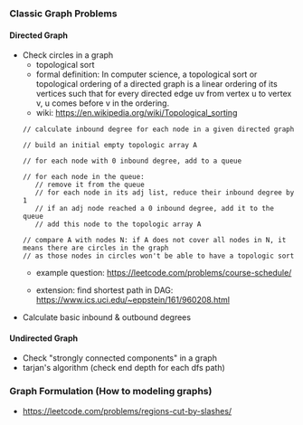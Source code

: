 ### Classic Graph Problems

#### Directed Graph

- Check circles in a graph
  - topological sort
  - formal definition: In computer science, a topological sort or topological ordering of a directed graph is a linear ordering of its vertices such that for every directed edge uv from vertex u to vertex v, u comes before v in the ordering.
  - wiki: https://en.wikipedia.org/wiki/Topological_sorting
  ```
  // calculate inbound degree for each node in a given directed graph

  // build an initial empty topologic array A

  // for each node with 0 inbound degree, add to a queue

  // for each node in the queue:
     // remove it from the queue
     // for each node in its adj list, reduce their inbound degree by 1
     // if an adj node reached a 0 inbound degree, add it to the queue
     // add this node to the topologic array A

  // compare A with nodes N: if A does not cover all nodes in N, it means there are circles in the graph
  // as those nodes in circles won't be able to have a topologic sort
  
  ```
  - example question: https://leetcode.com/problems/course-schedule/

  - extension: find shortest path in DAG: https://www.ics.uci.edu/~eppstein/161/960208.html
- Calculate basic inbound & outbound degrees

#### Undirected Graph

- Check "strongly connected components" in a graph
 - tarjan's algorithm (check end depth for each dfs path)

### Graph Formulation (How to modeling graphs)

- https://leetcode.com/problems/regions-cut-by-slashes/
